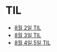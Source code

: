 # TIL

- [8월 2일 TIL](https://velog.io/@kyaeim/TIL-day1)
- [8월 3일 TIL](https://velog.io/@kyaeim/TIL-day2)
- [8월 4일,5일 TIL](https://velog.io/@kyaeim/TIL-day3-4)
